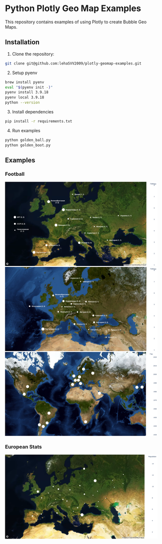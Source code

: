 # Python Plotly Geo Map Examples

This repository contains examples of using Plotly to create Bubble Geo Maps.

## Installation

1. Clone the repository:

```bash
git clone git@github.com:lehaSVV2009/plotly-geomap-examples.git
```

2. Setup pyenv

```bash
brew install pyenv
eval "$(pyenv init -)"
pyenv install 3.9.18
pyenv local 3.9.18
python --version
```

3. Install dependencies

```bash
pip install -r requirements.txt

```

4. Run examples

```bash
python golden_ball.py
python golden_boot.py
```

## Examples

### Football

![Golden Ball](football/golden_ball/result.png)
![Golden Boot](football/golden_boot/result.png)
![World Cup Holders](football/world_cup_owners/result.png)

### European Stats

![European Stats](europe/cities_with_population_over_1_million/result.png)